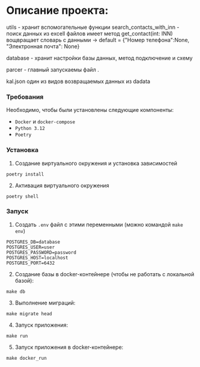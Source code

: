 # Описание проекта:



utils - хранит вспомогательные функции 
	search_contacts_with_inn - поиск данных из excell файлов 
		имеет метод get_contact(int: INN) вощвращает словарь с данными 
		-> default = {"Номер телефона":None, "Электронная почта": None}


database - хранит настройки базы данных, метод подключение и схему 

parcer - главный запускаемы файл .

kal.json один из видов возвращаемых данных из dadata
### Требования

Необходимо, чтобы были установлены следующие компоненты:

- `Docker` и `docker-compose`
- `Python 3.12`
- `Poetry`


### Установка

1. Создание виртуального окружения и установка зависимостей
```commandline
poetry install
```

2. Активация виртуального окружения

```commandline
poetry shell
```


### Запуск

1. Создать `.env` файл с этими переменными (можно командой `make env`)
```dotenv
POSTGRES_DB=database
POSTGRES_USER=user
POSTGRES_PASSWORD=password
POSTGRES_HOST=localhost
POSTGRES_PORT=6432
```

2. Создание базы в docker-контейнере (чтобы не работать с локальной базой):
```commandline
make db
```
3. Выполнение миграций:
```commandline
make migrate head
```
4. Запуск приложения:
```commandline
make run
```
5. Запуск приложения в docker-контейнере:
```commandline
make docker_run
```
